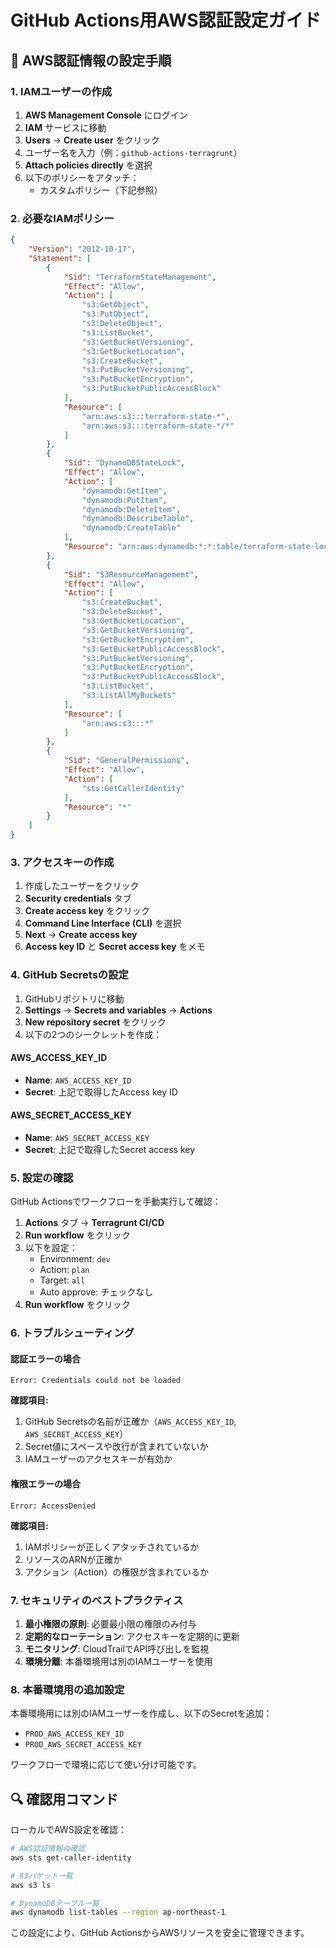 # GitHub Actions用AWS認証設定ガイド

## 🔧 AWS認証情報の設定手順

### 1. IAMユーザーの作成

1. **AWS Management Console** にログイン
2. **IAM** サービスに移動
3. **Users** → **Create user** をクリック
4. ユーザー名を入力（例：`github-actions-terragrunt`）
5. **Attach policies directly** を選択
6. 以下のポリシーをアタッチ：
   - カスタムポリシー（下記参照）

### 2. 必要なIAMポリシー

```json
{
    "Version": "2012-10-17",
    "Statement": [
        {
            "Sid": "TerraformStateManagement",
            "Effect": "Allow",
            "Action": [
                "s3:GetObject",
                "s3:PutObject",
                "s3:DeleteObject",
                "s3:ListBucket",
                "s3:GetBucketVersioning",
                "s3:GetBucketLocation",
                "s3:CreateBucket",
                "s3:PutBucketVersioning",
                "s3:PutBucketEncryption",
                "s3:PutBucketPublicAccessBlock"
            ],
            "Resource": [
                "arn:aws:s3:::terraform-state-*",
                "arn:aws:s3:::terraform-state-*/*"
            ]
        },
        {
            "Sid": "DynamoDBStateLock",
            "Effect": "Allow",
            "Action": [
                "dynamodb:GetItem",
                "dynamodb:PutItem",
                "dynamodb:DeleteItem",
                "dynamodb:DescribeTable",
                "dynamodb:CreateTable"
            ],
            "Resource": "arn:aws:dynamodb:*:*:table/terraform-state-lock"
        },
        {
            "Sid": "S3ResourceManagement",
            "Effect": "Allow",
            "Action": [
                "s3:CreateBucket",
                "s3:DeleteBucket",
                "s3:GetBucketLocation",
                "s3:GetBucketVersioning",
                "s3:GetBucketEncryption",
                "s3:GetBucketPublicAccessBlock",
                "s3:PutBucketVersioning",
                "s3:PutBucketEncryption",
                "s3:PutBucketPublicAccessBlock",
                "s3:ListBucket",
                "s3:ListAllMyBuckets"
            ],
            "Resource": [
                "arn:aws:s3:::*"
            ]
        },
        {
            "Sid": "GeneralPermissions",
            "Effect": "Allow",
            "Action": [
                "sts:GetCallerIdentity"
            ],
            "Resource": "*"
        }
    ]
}
```

### 3. アクセスキーの作成

1. 作成したユーザーをクリック
2. **Security credentials** タブ
3. **Create access key** をクリック
4. **Command Line Interface (CLI)** を選択
5. **Next** → **Create access key**
6. **Access key ID** と **Secret access key** をメモ

### 4. GitHub Secretsの設定

1. GitHubリポジトリに移動
2. **Settings** → **Secrets and variables** → **Actions**
3. **New repository secret** をクリック
4. 以下の2つのシークレットを作成：

#### AWS_ACCESS_KEY_ID
- **Name**: `AWS_ACCESS_KEY_ID`
- **Secret**: 上記で取得したAccess key ID

#### AWS_SECRET_ACCESS_KEY
- **Name**: `AWS_SECRET_ACCESS_KEY`
- **Secret**: 上記で取得したSecret access key

### 5. 設定の確認

GitHub Actionsでワークフローを手動実行して確認：

1. **Actions** タブ → **Terragrunt CI/CD**
2. **Run workflow** をクリック
3. 以下を設定：
   - Environment: `dev`
   - Action: `plan`
   - Target: `all`
   - Auto approve: チェックなし
4. **Run workflow** をクリック

### 6. トラブルシューティング

#### 認証エラーの場合
```
Error: Credentials could not be loaded
```

**確認項目:**
1. GitHub Secretsの名前が正確か（`AWS_ACCESS_KEY_ID`, `AWS_SECRET_ACCESS_KEY`）
2. Secret値にスペースや改行が含まれていないか
3. IAMユーザーのアクセスキーが有効か

#### 権限エラーの場合
```
Error: AccessDenied
```

**確認項目:**
1. IAMポリシーが正しくアタッチされているか
2. リソースのARNが正確か
3. アクション（Action）の権限が含まれているか

### 7. セキュリティのベストプラクティス

1. **最小権限の原則**: 必要最小限の権限のみ付与
2. **定期的なローテーション**: アクセスキーを定期的に更新
3. **モニタリング**: CloudTrailでAPI呼び出しを監視
4. **環境分離**: 本番環境用は別のIAMユーザーを使用

### 8. 本番環境用の追加設定

本番環境用には別のIAMユーザーを作成し、以下のSecretを追加：

- `PROD_AWS_ACCESS_KEY_ID`
- `PROD_AWS_SECRET_ACCESS_KEY`

ワークフローで環境に応じて使い分け可能です。

## 🔍 確認用コマンド

ローカルでAWS設定を確認：

```bash
# AWS認証情報の確認
aws sts get-caller-identity

# S3バケット一覧
aws s3 ls

# DynamoDBテーブル一覧
aws dynamodb list-tables --region ap-northeast-1
```

この設定により、GitHub ActionsからAWSリソースを安全に管理できます。
